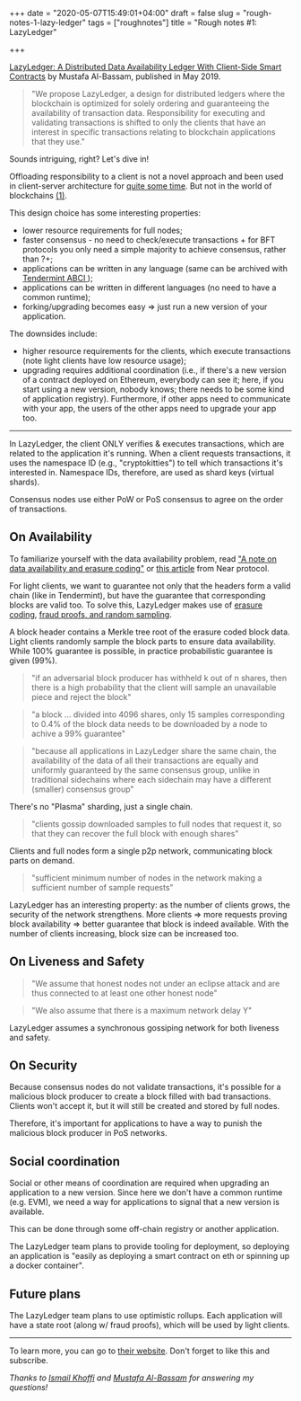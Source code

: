 +++
date = "2020-05-07T15:49:01+04:00"
draft = false
slug = "rough-notes-1-lazy-ledger"
tags = ["roughnotes"]
title = "Rough notes #1: LazyLedger"

+++

[LazyLedger: A Distributed Data Availability Ledger With Client-Side Smart
Contracts](https://arxiv.org/abs/1905.09274) by Mustafa Al-Bassam, published in
May 2019.

<!--more-->

> "We propose LazyLedger, a design for distributed ledgers where the blockchain is optimized for solely ordering and guaranteeing the availability of transaction data. Responsibility for executing and validating transactions is shifted to only the clients that have an interest in specific transactions relating to blockchain applications that they use."

Sounds intriguing, right? Let's dive in!

Offloading responsibility to a client is not a novel approach and been used in
client-server architecture for [quite some
time](https://en.wikipedia.org/wiki/Fat_client). But not in the world of
blockchains [(1)][1].

This design choice has some interesting properties:

- lower resource requirements for full nodes;
- faster consensus - no need to check/execute transactions + for BFT protocols you only need a simple majority to achieve consensus, rather than ?+;
- applications can be written in any language (same can be archived with
  [Tendermint ABCI
  ](https://docs.tendermint.com/master/introduction/what-is-tendermint.html#intro-to-abci));
- applications can be written in different languages (no need to have a common
  runtime);
- forking/upgrading becomes easy => just run a new version of your application.

The downsides include:

- higher resource requirements for the clients, which execute transactions (note light clients have low resource usage);
- upgrading requires additional coordination (i.e., if there's a new version of a contract deployed on Ethereum, everybody can see it; here, if you start using a new version, nobody knows; there needs to be some kind of application registry). Furthermore, if other apps need to communicate with your app, the users of the other apps need to upgrade your app too.

---

In LazyLedger, the client ONLY verifies & executes transactions, which are
related to the application it's running. When a client requests transactions,
it uses the namespace ID (e.g., "cryptokitties") to tell which transactions
it's interested in. Namespace IDs, therefore, are used as shard keys (virtual
shards).

Consensus nodes use either PoW or PoS consensus to agree on the order of
transactions.

## On Availability

To familiarize yourself with the data availability problem, read ["A note on
data availability and erasure
coding"](https://github.com/ethereum/research/wiki/A-note-on-data-availability-and-erasure-coding)
or [this
article](https://medium.com/nearprotocol/unsolved-problems-in-blockchain-sharding-2327d6517f43)
from Near protocol.

For light clients, we want to guarantee not only that the headers form a valid
chain (like in Tendermint), but have the guarantee that corresponding blocks
are valid too. To solve this, LazyLedger makes use of [erasure coding][2],
[fraud proofs, and random sampling][3].

A block header contains a Merkle tree root of the erasure coded block data.
Light clients randomly sample the block parts to ensure data availability.
While 100% guarantee is possible, in practice probabilistic guarantee is given
(99%).

> "if an adversarial block producer has withheld k out of n shares, then there is a high probability that the client will sample an unavailable piece and reject the block"

> "a block ... divided into 4096 shares, only 15 samples corresponding to 0.4% of the block data needs to be downloaded by a node to achive a 99% guarantee"

> "because all applications in LazyLedger share the same chain, the availability of the data of all their transactions are equally and uniformly guaranteed by the same consensus group, unlike in traditional sidechains where each sidechain may have a different (smaller) consensus group"

There's no "Plasma" sharding, just a single chain.

> "clients gossip downloaded samples to full nodes that request it, so that they can recover the full block with enough shares"

Clients and full nodes form a single p2p network, communicating block parts on demand.

> "sufficient minimum number of nodes in the network making a sufficient number of sample requests"

LazyLedger has an interesting property: as the number of clients grows, the
security of the network strengthens. More clients => more requests proving
block availability => better guarantee that block is indeed available. With the
number of clients increasing, block size can be increased too.

## On Liveness and Safety

> "We assume that honest nodes not under an eclipse attack and are thus connected to at least one other honest node"

> "We also assume that there is a maximum network delay Y"

LazyLedger assumes a synchronous gossiping network for both liveness and
safety.

## On Security

Because consensus nodes do not validate transactions, it's possible for a
malicious block producer to create a block filled with bad transactions.
Clients won't accept it, but it will still be created and stored by full nodes.

Therefore, it's important for applications to have a way to punish the
malicious block producer in PoS networks.

## Social coordination

Social or other means of coordination are required when upgrading an
application to a new version. Since here we don't have a common runtime (e.g.
EVM), we need a way for applications to signal that a new version is available.

This can be done through some off-chain registry or another application.

The LazyLedger team plans to provide tooling for deployment, so deploying an
application is "easily as deploying a smart contract on eth or spinning
up a docker container".

## Future plans

The LazyLedger team plans to use optimistic rollups. Each application will have
a state root (along w/ fraud proofs), which will be used by light clients.

---

To learn more, you can go to [their website](https://lazyledger.io/). Don't
forget to like this and subscribe.

_Thanks to [Ismail Khoffi](https://twitter.com/KreuzUQuer) and [Mustafa
Al-Bassam](https://twitter.com/musalbas) for answering my questions!_

[1]: <https://www.cs.cornell.edu/lorenzo/papers/sosp03.pdf> "Separating Agreement from Execution for Byzantine Fault Tolerant Services"
[2]: https://en.wikipedia.org/wiki/Erasure_code
[3]: <https://arxiv.org/pdf/1809.09044.pdf> "Fraud and Data Availability Proofs: Maximising Light Client Security and Scaling Blockchains with Dishonest Majorities"
